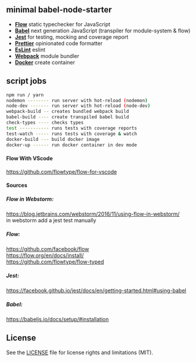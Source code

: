 ## minimal babel-node-starter

- [**Flow**](https://flow.org/) static typechecker for JavaScript
- [**Babel**](https://babeljs.io/) next generation JavaScript (transpiler for module-system & flow)
- [**Jest**](https://facebook.github.io/jest/) for testing, mocking and coverage report
- [**Prettier**](https://prettier.io/) opinionated code formatter
- [**EsLint**](https://eslint.org/) eslint
- [**Webpack**](https://webpack.js.org/) module bundler
- [**Docker**](https://www.docker.com/) create container

## script jobs
```bash
npm run / yarn
nodemon -------- run server with hot-reload (nodemon)
node-dev ------- run server with hot-reload (node-dev)
webpack-build -- creates bundled webpack build
babel-build ---- create transpiled babel build
check-types ---- checks types
test ----------- runs tests with coverage reports
test-watch ----- runs tests with coverage & watch
docker-build --- build docker image
docker-up ------ run docker container in dev mode
```

#### Flow With VScode
https://github.com/flowtype/flow-for-vscode
#### Sources
##### Flow in Webstorm:
https://blog.jetbrains.com/webstorm/2016/11/using-flow-in-webstorm/  
in webstorm add a jest test manually
##### Flow:
https://github.com/facebook/flow  
https://flow.org/en/docs/install/  
https://github.com/flowtype/flow-typed  
##### Jest:
https://facebook.github.io/jest/docs/en/getting-started.html#using-babel  
##### Babel:
https://babeljs.io/docs/setup/#installation

## License
See the [LICENSE](LICENSE.md) file for license rights and limitations (MIT).
